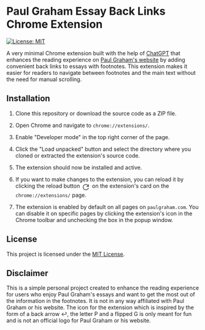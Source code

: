 # Paul Graham Essay Back Links Chrome Extension

[![License: MIT](https://img.shields.io/badge/License-MIT-yellow.svg)](https://opensource.org/licenses/MIT)

A very minimal Chrome extension built with the help of [ChatGPT](https://chat.openai.com/) that enhances the reading experience on [Paul Graham's website](http://www.paulgraham.com/) by adding convenient back links to essays with footnotes. This extension makes it easier for readers to navigate between footnotes and the main text without the need for manual scrolling.

## Installation

1. Clone this repository or download the source code as a ZIP file.
2. Open Chrome and navigate to `chrome://extensions/`.
3. Enable "Developer mode" in the top right corner of the page.
4. Click the "Load unpacked" button and select the directory where you cloned or extracted the extension's source code.
5. The extension should now be installed and active.
6. If you want to make changes to the extension, you can reload it by clicking the reload button <span style="vertical-align:top"><svg xmlns="http://www.w3.org/2000/svg" width="24" height="24" fill="#5F6368"><path d="M17.65 6.35A7.958 7.958 0 0 0 12 4c-4.42 0-7.99 3.58-7.99 8s3.57 8 7.99 8c3.73 0 6.84-2.55 7.73-6h-2.08A5.99 5.99 0 0 1 12 18c-3.31 0-6-2.69-6-6s2.69-6 6-6c1.66 0 3.14.69 4.22 1.78L13 11h7V4l-2.35 2.35z"/></svg></span> on the extension's card on the `chrome://extensions/` page.

7. The extension is enabled by default on all pages on `paulgraham.com`. You can disable it on specific pages by clicking the extension's icon in the Chrome toolbar and unchecking the box in the popup window.

## License

This project is licensed under the [MIT License](https://opensource.org/licenses/MIT).

## Disclaimer

This is a simple personal project created to enhance the reading experience for users who enjoy Paul Graham's essays and want to get the most out of the information in the footnotes. It is not in any way affiliated with Paul Graham or his website. The icon for the extension which is inspired by the form of a back arrow ↩️, the letter P and a flipped G is only meant for fun and is not an official logo for Paul Graham or his website.
